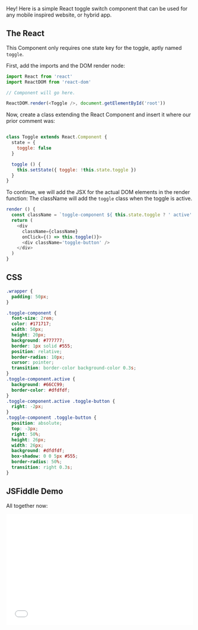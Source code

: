 
Hey! Here is a simple React toggle switch component that can be used for any mobile inspired website, or hybrid app.

<div class="spacer h25"></div>

## The React

This Component only requires one state key for the toggle, aptly named `toggle`.

First, add the imports and the DOM render node:

```js
import React from 'react'
import ReactDOM from 'react-dom'

// Component will go here.

ReactDOM.render(<Toggle />, document.getElementById('root'))

```

Now, create a class extending the React Component and insert it where our prior comment was:


```js

class Toggle extends React.Component {
  state = {
    toggle: false
  }

  toggle () {
    this.setState({ toggle: !this.state.toggle })
  }
}
```

To continue, we will add the JSX for the actual DOM elements in the render function:
The className will add the `toggle` class when the toggle is active.

```js
render () {
  const className = `toggle-component ${ this.state.toggle ? ' active' : ''}`
  return (
    <div
      className={className}
      onClick={() => this.toggle()}>
      <div className='toggle-button' />
    </div>
  )
}
```

## CSS

```css
.wrapper {
  padding: 50px;
}

.toggle-component {
  font-size: 2rem;
  color: #171717;
  width: 50px;
  height: 20px;
  background: #777777;
  border: 1px solid #555;
  position: relative;
  border-radius: 10px;
  cursor: pointer;
  transition: border-color background-color 0.3s;
}
.toggle-component.active {
  background: #66CC99;
  border-color: #dfdfdf;
}
.toggle-component.active .toggle-button {
  right: -2px;
}
.toggle-component .toggle-button {
  position: absolute;
  top: -3px;
  right: 50%;
  height: 26px;
  width: 26px;
  background: #dfdfdf;
  box-shadow: 0 0 5px #555;
  border-radius: 50%;
  transition: right 0.3s;
}
```


## JSFiddle Demo
All together now:

<iframe width="100%" height="300" src="//jsfiddle.net/stevelacy/tnp9m9zc/9/embedded/" allowfullscreen="allowfullscreen" frameborder="0"></iframe>


